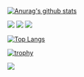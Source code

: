 [![Anurag's github stats](https://github-readme-stats.vercel.app/api?username=Trojain)](https://github.com/Trojain)   


<p> 
  <img src="https://img.shields.io/badge/-JavaScript-oringe?style=flat-square&logo=javascript" />
  <img src="https://img.shields.io/badge/-HTML5-E34F26?style=flat-square&logo=html5&logoColor=white" /> 
  <img src="https://img.shields.io/badge/-CSS3-1572B6?style=flat-square&logo=css3" />  
</p>

[![Top Langs](https://github-readme-stats.vercel.app/api/top-langs/?username=Trojain&layout=compact)](https://github.com/Trojain)

[![trophy](https://github-profile-trophy.vercel.app/?username=Trojain&margin-w=15&margin-h=15)](https://github.com/Trojain)

 <img src="https://stats.justsong.cn/api/juejin?id=4388906147524782">

